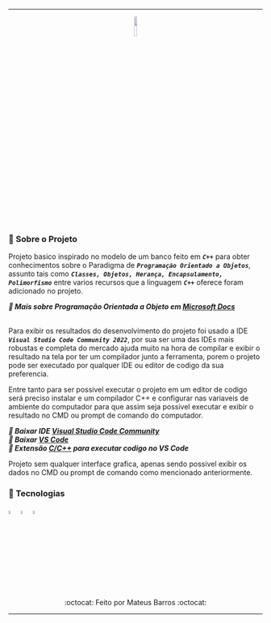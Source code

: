 ***

<div align="center">
  <img src="https://cdn.jsdelivr.net/gh/devicons/devicon/icons/cplusplus/cplusplus-original.svg" width="10%"/>
</div>

<br>

### 📃 Sobre o Projeto

Projeto basico inspirado no modelo de um banco feito em ***``C++``*** para obter conhecimentos sobre o Paradigma de ***``Programação Orientado a Objetos``***,
assunto tais como ***``Classes, Objetos, Herança, Encapsulamento, Polimorfismo``*** entre varios recursos que a linguagem ***``C++``*** oferece foram adicionado 
no projeto.

***🔗 Mais sobre Programação Orientada a Objeto em [Microsoft Docs](https://learn.microsoft.com/en-us/cpp/cpp/classes-and-structs-cpp?view=msvc-170)***
<br><br>

Para exibir os resultados do desenvolvimento do projeto foi usado a IDE ***``Visual Studio Code Community 2022``***, por sua ser uma das IDEs mais robustas e completa do mercado 
ajuda muito na hora de compilar e exibir o resultado na tela por ter um compilador junto a ferramenta, porem o projeto pode ser executado por qualquer IDE ou editor de 
codigo da sua preferencia.

Entre tanto para ser possivel executar o projeto em um editor de codigo será preciso instalar e um compilador C++ e configurar nas variaveis 
de ambiente do computador para que assim seja possivel executar e exibir o resultado no CMD ou prompt de comando do computador.

***🔗 Baixar IDE [Visual Studio Code Community](https://visualstudio.microsoft.com/pt-br/vs/community/)*** <br>
***🔗 Baixar [VS Code](https://code.visualstudio.com/)*** <br>
***🔗 Extensão [C/C++](https://code.visualstudio.com/docs/cpp/config-mingw) para executar codigo no VS Code*** <br>

Projeto sem qualquer interface grafica, apenas sendo possivel exibir os dados no CMD ou prompt de comando como mencionado anteriormente.


### 🚀 Tecnologias

<div>  
  <img src="https://cdn.jsdelivr.net/gh/devicons/devicon/icons/visualstudio/visualstudio-plain.svg" width="4%"/>
  <img src="https://cdn.jsdelivr.net/gh/devicons/devicon/icons/cplusplus/cplusplus-original.svg" width="4%"/>
  <img src="https://cdn.jsdelivr.net/gh/devicons/devicon/icons/bash/bash-original.svg" width="4%"/>
</div>

<br>

<div align="center">
    :octocat: Feito por Mateus Barros :octocat:
</div>

***
